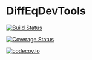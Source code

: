 # DiffEqDevTools

[![Build Status](https://travis-ci.org/ChrisRackauckas/DiffEqDevTools.jl.svg?branch=master)](https://travis-ci.org/ChrisRackauckas/DiffEqDevTools.jl)

[![Coverage Status](https://coveralls.io/repos/ChrisRackauckas/DiffEqDevTools.jl/badge.svg?branch=master&service=github)](https://coveralls.io/github/ChrisRackauckas/DiffEqDevTools.jl?branch=master)

[![codecov.io](http://codecov.io/github/ChrisRackauckas/DiffEqDevTools.jl/coverage.svg?branch=master)](http://codecov.io/github/ChrisRackauckas/DiffEqDevTools.jl?branch=master)
